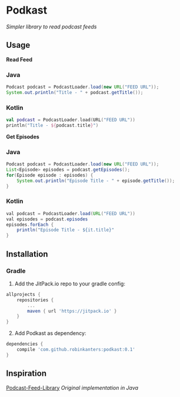 # Podkast
_Simpler library to read podcast feeds_

## Usage
__Read Feed__
	
### Java

```java
Podcast podcast = PodcastLoader.load(new URL("FEED URL"));
System.out.println("Title - " + podcast.getTitle());
```

### Kotlin

```kotlin
val podcast = PodcastLoader.load(URL("FEED URL"))
println("Title - ${podcast.title}")
```

__Get Episodes__

### Java

```java
Podcast podcast = PodcastLoader.load(new URL("FEED URL"));
List<Episode> episodes = podcast.getEpisodes();
for(Episode episode : episodes) {
    System.out.println("Episode Title - " + episode.getTitle());
}
```

### Kotlin

```java
val podcast = PodcastLoader.load(URL("FEED URL"))
val episodes = podcast.episodes
episodes.forEach {
    println("Episode Title - ${it.title}"
}
```

## Installation

### Gradle

1. Add the JitPack.io repo to your gradle config:

```groovy
allprojects {
    repositories {
        ...
        maven { url 'https://jitpack.io' }
    }
}
```

2. Add Podkast as dependency:

```groovy
dependencies {
    compile 'com.github.robinkanters:podkast:0.1'
}
```

## Inspiration
[Podcast-Feed-Library](https://github.com/MarkusLewis/Podcast-Feed-Library) _Original implementation in Java_
